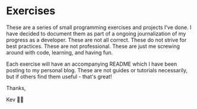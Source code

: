 # Exercises

These are a series of small programming exercises and projects I've done. I have decided to document them as part of a ongoing journalization of my progress as a developer. These are not all correct. These do not strive for best practices. These are not professional. These are just me screwing around with code, learning, and having fun.

Each exercise will have an accompanying README which I have been posting to my personal blog. These are not guides or tutorials necessarily, but if others find them useful - that's great!

Thanks,

Kev 👋😎